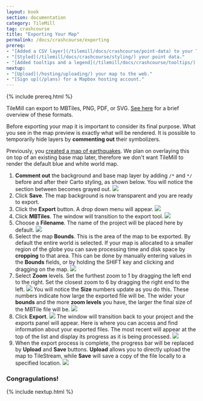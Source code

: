 ```yaml
---
layout: book
section: documentation
category: TileMill
tag: crashcourse
title: "Exporting Your Map"
permalink: /docs/crashcourse/exporting
prereq:
- "[Added a CSV layer](/tilemill/docs/crashcourse/point-data) to your TileMill project."
- "[Styled](/tilemill/docs/crashcourse/styling/) your point data."
- "[Added tooltips and a legend](/tilemill/docs/crashcourse/tooltips/) to your map."
nextup:
- "[Upload](/hosting/uploading/) your map to the web."
- "[Sign up](/plans) for a Mapbox hosting account."
---
```


{% include prereq.html %}

TileMill can export to MBTiles, PNG, PDF, or SVG. [See here](/tilemill/docs/manual/exporting/) for a brief overview of these formats.

Before exporting your map it is important to consider its final purpose. What you see in the map preview is exactly what will be rendered. It is possible to temporarily hide layers by **commenting out** their symbolizers.

Previously, you [created a map of earthquakes](/tilemill/docs/crashcourse/point-data). We plan on overlaying this on top of an existing base map later, therefore we don't want TileMill to render the default blue and white world map.

1. **Comment out** the background and base map layer by adding `/*` and `*/` before and after their Carto styling, as shown below. You will notice the section between becomes grayed out.
  ![](/tilemill/assets/pages/exporting-10.png)
2. Click **Save**. The map background is now transparent and you are ready to export.
3. Click the **Export** button. A drop down menu will appear.
  ![](/tilemill/assets/pages/exporting-1.png)
4. Click **MBTiles**. The window will transition to the export tool.
  ![](/tilemill/assets/pages/exporting-2.png)
5. Choose a **Filename**. The name of the project will be placed here by default.
  ![](/tilemill/assets/pages/exporting-3.png)
6. Select the map **Bounds**. This is the area of the map to be exported. By default the entire world is selected. If your map is allocated to a smaller region of the globe you can save processing time and disk space by **cropping** to that area. This can be done by manually entering values in the **Bounds** fields, or by holding the SHIFT key and clicking and dragging on the map.
  ![](/tilemill/assets/pages/exporting-4.png)
7. Select **Zoom** levels. Set the furthest zoom to 1 by dragging the left end to the right. Set the closest zoom to 6 by dragging the right end to the left.
  ![](/tilemill/assets/pages/exporting-5.png)
You will notice the **Size** numbers update as you do this. These numbers indicate how large the exported file will be. The wider your **bounds** and the more **zoom levels** you have, the larger the final size of the MBTile file will be.
  ![](/tilemill/assets/pages/exporting-6.png)
8. Click **Export**.
  ![](/tilemill/assets/pages/exporting-7.png)
The window will transition back to your project and the exports panel will appear. Here is where you can access and find information about your exported files. The most recent will appear at the top of the list and display its progress as it is being processed.
  ![](/tilemill/assets/pages/exporting-8.png)
9. When the export process is complete, the progress bar will be replaced by **Upload** and **Save** buttons. **Upload** allows you to directly upload the map to TileStream, while **Save** will save a copy of the file locally to a specified location.
  ![](/tilemill/assets/pages/exporting-9.png)

### Congragulations!

{% include nextup.html %}